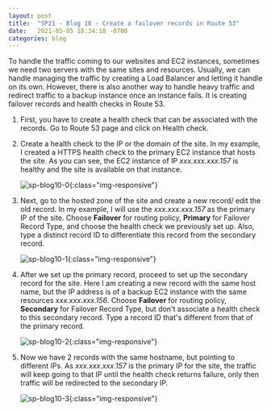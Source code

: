 ```yaml
---
layout: post 
title:  "SP21 - Blog 10 - Create a failover records in Route 53"
date:   2021-05-05 18:34:18 -0700
categories: blog
---
```



To handle the traffic coming to our websites and EC2 instances, sometimes we need two servers with the same sites and resources. Usually, we can handle managing the traffic by creating a Load Balancer and letting it handle on its own. However, there is also another way to handle heavy traffic and redirect traffic to a backup instance once an instance fails. It is creating failover records and health checks in Route 53.

1. First, you have to create a health check that can be associated with the records. Go to Route 53 page and click on Health check.

2. Create a health check to the IP or the domain of the site. In my example, I created a HTTPS health check to the primary EC2 instance that hosts the site. As you can see, the EC2 instance of IP *xxx.xxx.xxx.157* is healthy and the site is available on that instance.

    ![sp-blog10-0](/assets/sp-blog10-0.png){:class="img-responsive"}


2. Next, go to the hosted zone of the site and create a new record/ edit the old record. In my example, I will use the *xxx.xxx.xxx.157* as the primary IP of the site. Choose **Failover** for routing policy, **Primary** for Failover Record Type, and choose the health check we previously set up. Also, type a distinct record ID to differentiate this record from the secondary record.

    ![sp-blog10-1](/assets/sp-blog10-1.png){:class="img-responsive"}


3. After we set up the primary record, proceed to set up the secondary record for the site. Here I am creating a new record with the same host name, but the IP address is of a backup EC2 instance with the same resources *xxx.xxx.xxx.156*. Choose **Failover** for routing policy, **Secondary** for Failover Record Type, but don't associate a health check to this secondary record. Type a record ID that's different from that of the primary record.

    ![sp-blog10-2](/assets/sp-blog10-2.PNG){:class="img-responsive"}

4. Now we have 2 records with the same hostname, but pointing to different IPs. As *xxx.xxx.xxx.157* is the primary IP for the site, the traffic will keep going to that IP until the health check returns failure, only then traffic will be redirected to the secondary IP.

    ![sp-blog10-3](/assets/sp-blog10-3.PNG){:class="img-responsive"}